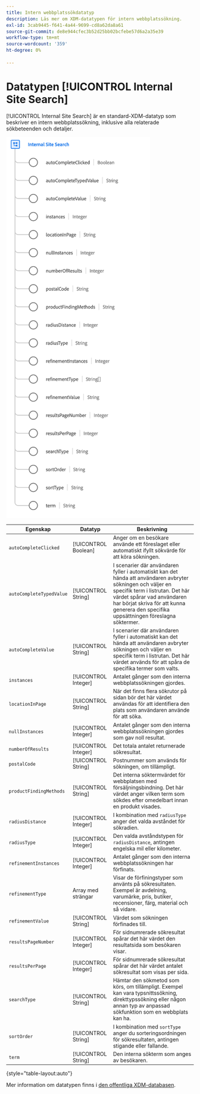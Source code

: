 ```yaml
---
title: Intern webbplatssökdatatyp
description: Läs mer om XDM-datatypen för intern webbplatssökning.
exl-id: 3cab9445-f641-4a44-9699-cd8a62da8a61
source-git-commit: de8e944cfec3b52d25bb02bcfebe57d6a2a35e39
workflow-type: tm+mt
source-wordcount: '359'
ht-degree: 0%

---
```


# Datatypen [!UICONTROL Internal Site Search]

[!UICONTROL Internal Site Search] är en standard-XDM-datatyp som beskriver en intern webbplatssökning, inklusive alla relaterade sökbeteenden och detaljer.

![](../images/data-types/internal-site-search.png)

| Egenskap | Datatyp | Beskrivning |
| --- | --- | --- |
| `autoCompleteClicked` | [!UICONTROL Boolean] | Anger om en besökare använde ett föreslaget eller automatiskt ifyllt sökvärde för att köra sökningen. |
| `autoCompleteTypedValue` | [!UICONTROL String] | I scenarier där användaren fyller i automatiskt kan det hända att användaren avbryter sökningen och väljer en specifik term i listrutan. Det här värdet spårar vad användaren har börjat skriva för att kunna generera den specifika uppsättningen föreslagna söktermer. |
| `autoCompleteValue` | [!UICONTROL String] | I scenarier där användaren fyller i automatiskt kan det hända att användaren avbryter sökningen och väljer en specifik term i listrutan. Det här värdet används för att spåra de specifika termer som valts. |
| `instances` | [!UICONTROL Integer] | Antalet gånger som den interna webbplatssökningen gjordes. |
| `locationInPage` | [!UICONTROL String] | När det finns flera sökrutor på sidan bör det här värdet användas för att identifiera den plats som användaren använde för att söka. |
| `nullInstances` | [!UICONTROL Integer] | Antalet gånger som den interna webbplatssökningen gjordes som gav noll resultat. |
| `numberOfResults` | [!UICONTROL Integer] | Det totala antalet returnerade sökresultat. |
| `postalCode` | [!UICONTROL String] | Postnummer som används för sökningen, om tillämpligt. |
| `productFindingMethods` | [!UICONTROL String] | Det interna söktermvärdet för webbplatsen med försäljningsbindning. Det här värdet anger vilken term som sökdes efter omedelbart innan en produkt visades. |
| `radiusDistance` | [!UICONTROL Integer] | I kombination med `radiusType` anger det valda avståndet för sökradien. |
| `radiusType` | [!UICONTROL Integer] | Den valda avståndstypen för `radiusDistance`, antingen engelska mil eller kilometer. |
| `refinementInstances` | [!UICONTROL Integer] | Antalet gånger som den interna webbplatssökningen har förfinats. |
| `refinementType` | Array med strängar | Visar de förfiningstyper som använts på sökresultaten. Exempel är avdelning, varumärke, pris, butiker, recensioner, färg, material och så vidare. |
| `refinementValue` | [!UICONTROL String] | Värdet som sökningen förfinades till. |
| `resultsPageNumber` | [!UICONTROL Integer] | För sidnumrerade sökresultat spårar det här värdet den resultatsida som besökaren visar. |
| `resultsPerPage` | [!UICONTROL Integer] | För sidnumrerade sökresultat spårar det här värdet antalet sökresultat som visas per sida. |
| `searchType` | [!UICONTROL String] | Hämtar den sökmetod som körs, om tillämpligt. Exempel kan vara typsnittssökning, direkttypssökning eller någon annan typ av anpassad sökfunktion som en webbplats kan ha. |
| `sortOrder` | [!UICONTROL String] | I kombination med `sortType` anger du sorteringsordningen för sökresultaten, antingen stigande eller fallande. |
| `term` | [!UICONTROL String] | Den interna sökterm som anges av besökaren. |

{style="table-layout:auto"}

Mer information om datatypen finns i [den offentliga XDM-databasen](https://github.com/adobe/xdm/blob/master/docs/reference/datatypes/internal-site-search.schema.json).
